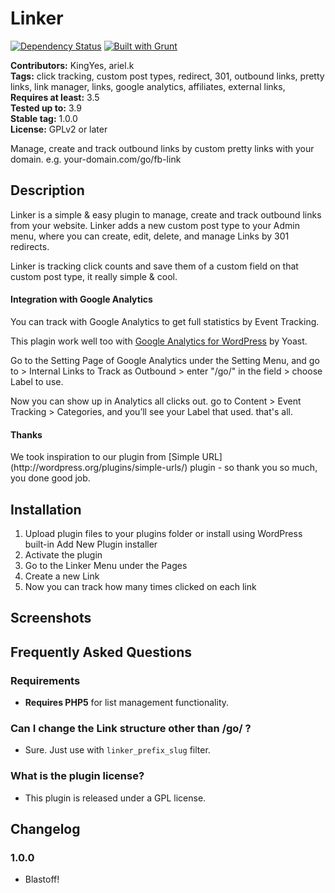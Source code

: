 # Linker #
[![Dependency Status](https://david-dm.org/KingYes/wp-linker/dev-status.svg)](https://david-dm.org/KingYes/wp-linker#info=devDependencies) [![Built with Grunt](https://cdn.gruntjs.com/builtwith.png)](http://gruntjs.com/)

**Contributors:** KingYes, ariel.k  
**Tags:** click tracking, custom post types, redirect, 301, outbound links, pretty links, link manager, links, google analytics, affiliates, external links,  
**Requires at least:** 3.5  
**Tested up to:** 3.9  
**Stable tag:** 1.0.0  
**License:** GPLv2 or later  

Manage, create and track outbound links by custom pretty links with your domain. e.g. your-domain.com/go/fb-link

## Description ##

Linker is a simple & easy plugin to manage, create and track outbound links from your website. Linker adds a new custom post type to your Admin menu, where you can create, edit, delete, and manage Links by 301 redirects.

Linker is tracking click counts and save them of a custom field on that custom post type, it really simple & cool. 

<h4>Integration with Google Analytics</h4>
You can track with Google Analytics to get full statistics by Event Tracking.

 This plagin work well too with [Google Analytics for WordPress](http://wordpress.org/plugins/google-analytics-for-wordpress/) by Yoast. 

Go to the Setting Page of Google Analytics under the Setting Menu, and go to > Internal Links to Track as Outbound  > enter "/go/" in the field > choose Label to use.

Now you can show up in Analytics all clicks out. go to Content > Event Tracking > Categories, and you’ll see your Label that used. that's all.

<h4>Thanks</h4>
We took inspiration to our plugin from [Simple URL](http://wordpress.org/plugins/simple-urls/) plugin - so thank you so much, you done good job.

## Installation ##

1. Upload plugin files to your plugins folder or install using WordPress built-in Add New Plugin installer
1. Activate the plugin
1. Go to the Linker Menu under the Pages
1. Create a new Link
1. Now you can track how many times clicked on each link

## Screenshots ##

## Frequently Asked Questions ##

### Requirements ###
* __Requires PHP5__ for list management functionality.

### Can I change the Link structure other than /go/ ? ###
* Sure. Just use with `linker_prefix_slug` filter.

### What is the plugin license? ###
* This plugin is released under a GPL license.


## Changelog ##

### 1.0.0 ###
* Blastoff!
